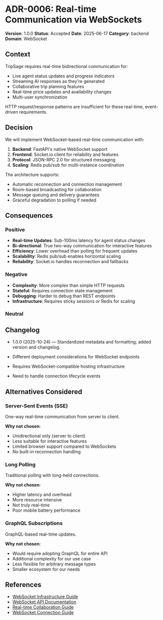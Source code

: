 # ADR-0006: Real-time Communication via WebSockets

**Version**: 1.0.0
**Status**: Accepted
**Date**: 2025-06-17
**Category**: backend
**Domain**: WebSocket

## Context

TripSage requires real-time bidirectional communication for:

- Live agent status updates and progress indicators
- Streaming AI responses as they're generated
- Collaborative trip planning features
- Real-time price updates and availability changes
- Multi-user synchronization

HTTP request/response patterns are insufficient for these real-time, event-driven requirements.

## Decision

We will implement WebSocket-based real-time communication with:

1. **Backend**: FastAPI's native WebSocket support
2. **Frontend**: Socket.io client for reliability and features
3. **Protocol**: JSON-RPC 2.0 for structured messaging
4. **Scaling**: Redis pub/sub for multi-instance coordination

The architecture supports:

- Automatic reconnection and connection management
- Room-based broadcasting for collaboration
- Message queuing and delivery guarantees
- Graceful degradation to polling if needed

## Consequences

### Positive

- **Real-time Updates**: Sub-100ms latency for agent status changes
- **Bi-directional**: True two-way communication for interactive features
- **Efficiency**: Lower overhead than polling for frequent updates
- **Scalability**: Redis pub/sub enables horizontal scaling
- **Reliability**: Socket.io handles reconnection and fallbacks

### Negative

- **Complexity**: More complex than simple HTTP requests
- **Stateful**: Requires connection state management
- **Debugging**: Harder to debug than REST endpoints
- **Infrastructure**: Requires sticky sessions or Redis for scaling

### Neutral

## Changelog

- 1.0.0 (2025-10-24) — Standardized metadata and formatting; added version and changelog.

- Different deployment considerations for WebSocket endpoints
- Requires WebSocket-compatible hosting infrastructure
- Need to handle connection lifecycle events

## Alternatives Considered

### Server-Sent Events (SSE)

One-way real-time communication from server to client.

**Why not chosen**:

- Unidirectional only (server to client)
- Less suitable for interactive features
- Limited browser support compared to WebSockets
- No built-in reconnection handling

### Long Polling

Traditional polling with long-held connections.

**Why not chosen**:

- Higher latency and overhead
- More resource intensive
- Not truly real-time
- Poor mobile battery performance

### GraphQL Subscriptions

GraphQL-based real-time updates.

**Why not chosen**:

- Would require adopting GraphQL for entire API
- Additional complexity for our use case
- Less flexible for arbitrary message types
- Smaller ecosystem for our needs

## References

- [WebSocket Infrastructure Guide](../03_ARCHITECTURE/WEBSOCKET_INFRASTRUCTURE.md)
- [WebSocket API Documentation](../06_API_REFERENCE/WEBSOCKET_API.md)
- [Real-time Collaboration Guide](../06_API_REFERENCE/REAL_TIME_COLLABORATION_GUIDE.md)
- [WebSocket Connection Guide](../06_API_REFERENCE/WEBSOCKET_CONNECTION_GUIDE.md)
